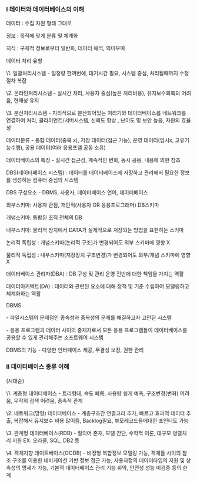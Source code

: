 ### Ⅰ 데이터와 데이터베이스의 이해

데이터 : 수집 자원 형태 그대로

정보 : 목적에 맞게 분류 및 체계화

지식 : 구체적 정보로부터 일반화, 데이터 해석, 의미부여

 

데이터 처리 유형

\1. 일괄처리시스템 - 일정량 한꺼번에, 대기시간 필요, 시스템 중심, 처리될때까지 수정 절차 복잡

\2. 온라인처리시스템 - 실시간 처리, 사용자 중심(높은 처리비용), 유지보수회복의 어려움, 현재성 유지

\3. 분산처리시스템 - 지리적으로 분산되어있는 처리기와 데이터베이스를 네트워크를 연결하여 처리, 클라이언트/서버시스템, 신뢰도 향상 , 난이도 및 보안 높음, 자원의 효율성

 

 

데이터분류 - 통합 데이터(중복 x), 저장 데이터(접근 가능), 운영 데이터(임시x, 고유기능수행), 공용 데이터(여러 응용프램 공동 소유)

데이터베이스의 특징 - 실시간 접근성, 계속적인 변화, 동시 공용, 내용에 의한 참조

 

DBS(데이터베이스 시스템) : 데이터를 데이터베이스에 저장하고 관리해서 필요한 정보를 생성하는 컴퓨터 중심의 시스템

DBS 구성요소 - DBMS, 사용자, 데이터베이스 언어, 데이터베이스

 

외부스키마: 사용자 관점, 개인적(사용자 OR 응용프로그래머) DB스키마

개념스키마: 통합된 조직 전체의 DB

내부스키마: 물리적 장치에서 DATA가 실제적으로 저장되는 방법을 표현하는 스키마

 

논리적 독립성 : 개념스키마(논리적 구조)가 변경되어도 외부 스키마에 영향 X

물리적 독립성 : 내부스키마(저장장치 구조변경)가 변경되어도 외부/개념 스키마에 영향 X

 

데이터베이스 관리자(DBA) : DB 구성 및 관리 운영 전반에 대한 책임을 가지는 역활

데이터아키텍트(DA) : 데이터와 관련된 요소에 대해 정책 및 기준 수립하여 모델링하고 체계화하는 역활

 

DBMS

\- 파일시스템의 문제점인 종속성과 중복성의 문제를 해결하고자 고안된 시스템

\- 응용 프로그램과 데이터 사이의 중재자로서 모든 응용 프로그램들이 데이터베이스를 공용할 수 있게 관리해주는 소프트웨어 시스템

 

DBMS의 기능 - 다양한 인터페이스 제공, 무결성 보장, 권한 관리

 

### Ⅱ 데이터베이스 종류 이해

(시대순) 

\1. 계층형 데이터베이스 - 트리형태, 속도 빠름, 사용량 쉽게 예측, 구조변경(변화) 어려움, 무작위 검색 어려움, 종속적 관계

\2. 네트워크(망형) 데이터베이스 - 계층구조간 연결고리 추가, 빠르고 효과적 데이터 추출, 복잡해서 유지보수 비용 많이듬, Backlog필요, 부모레코드들에대한 포인터도 가능

\3. 관계형 데이터베이스(RDB) - 질의어 존재, 모델 간단, 수학적 이론, 대규모 병렬처리 지원 EX. 오라클, SQL, DB2 등

\4. 객체지향 데이트베이스(OODB) - 비정형 복합정보 모델링 가능, 객체들 사이의 참조 구조를 이용한 네비게이션 기반 정보 접근 가능, 사용자정의 데이터타입의 지원 및 상속성의 명세가 가능, 기본적 데이터베이스 관리 기능 취약, 안전성 성능 미검증 등의 한계
